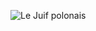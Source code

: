 ![Le Juif polonais](https://upload.wikimedia.org/wikipedia/commons/thumb/8/8a/Male_wild_turkey_%28Meleagris_gallopavo%29_strutting.jpg/350px-Male_wild_turkey_%28Meleagris_gallopavo%29_strutting.jpg)